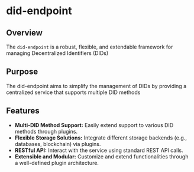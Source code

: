 # did-endpoint 
## Overview
The `did-endpoint` is a robust, flexible, and extendable framework for managing Decentralized Identifiers (DIDs)

## Purpose
The did-endpoint aims to simplify the management of DIDs by providing a centralized service that supports multiple DID methods

## Features
- **Multi-DID Method Support:** Easily extend support to various DID methods through plugins.
- **Flexible Storage Solutions:** Integrate different storage backends (e.g., databases, blockchain) via plugins.
- **RESTful API:** Interact with the service using standard REST API calls.
- **Extensible and Modular:** Customize and extend functionalities through a well-defined plugin architecture.
